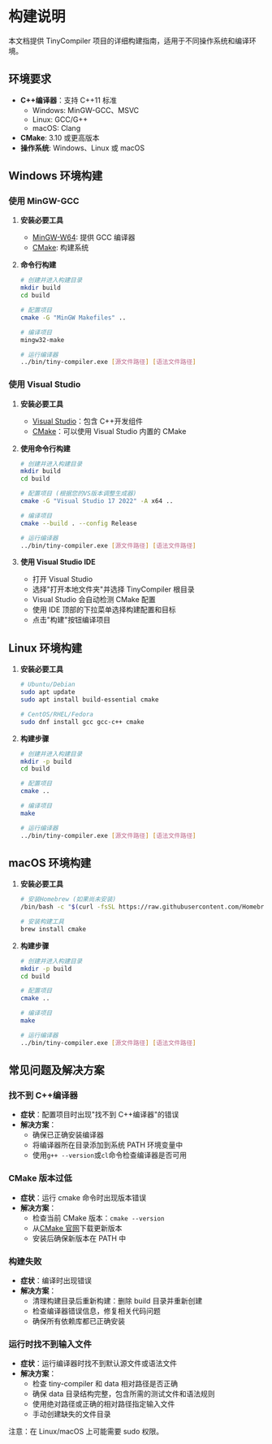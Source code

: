 # 构建说明

本文档提供 TinyCompiler 项目的详细构建指南，适用于不同操作系统和编译环境。

## 环境要求

- **C++编译器**：支持 C++11 标准
  - Windows: MinGW-GCC、MSVC
  - Linux: GCC/G++
  - macOS: Clang
- **CMake**: 3.10 或更高版本
- **操作系统**: Windows、Linux 或 macOS

## Windows 环境构建

### 使用 MinGW-GCC

1. **安装必要工具**

   - [MinGW-W64](https://sourceforge.net/projects/mingw-w64/): 提供 GCC 编译器
   - [CMake](https://cmake.org/download/): 构建系统

2. **命令行构建**

   ```bash
   # 创建并进入构建目录
   mkdir build
   cd build

   # 配置项目
   cmake -G "MinGW Makefiles" ..

   # 编译项目
   mingw32-make

   # 运行编译器
   ../bin/tiny-compiler.exe [源文件路径] [语法文件路径]
   ```

### 使用 Visual Studio

1. **安装必要工具**

   - [Visual Studio](https://visualstudio.microsoft.com/)：包含 C++开发组件
   - [CMake](https://cmake.org/download/)：可以使用 Visual Studio 内置的 CMake

2. **使用命令行构建**

   ```bash
   # 创建并进入构建目录
   mkdir build
   cd build

   # 配置项目 (根据您的VS版本调整生成器)
   cmake -G "Visual Studio 17 2022" -A x64 ..

   # 编译项目
   cmake --build . --config Release

   # 运行编译器
   ../bin/tiny-compiler.exe [源文件路径] [语法文件路径]
   ```

3. **使用 Visual Studio IDE**
   - 打开 Visual Studio
   - 选择"打开本地文件夹"并选择 TinyCompiler 根目录
   - Visual Studio 会自动检测 CMake 配置
   - 使用 IDE 顶部的下拉菜单选择构建配置和目标
   - 点击"构建"按钮编译项目

## Linux 环境构建

1. **安装必要工具**

   ```bash
   # Ubuntu/Debian
   sudo apt update
   sudo apt install build-essential cmake

   # CentOS/RHEL/Fedora
   sudo dnf install gcc gcc-c++ cmake
   ```

2. **构建步骤**

   ```bash
   # 创建并进入构建目录
   mkdir -p build
   cd build

   # 配置项目
   cmake ..

   # 编译项目
   make

   # 运行编译器
   ../bin/tiny-compiler.exe [源文件路径] [语法文件路径]
   ```

## macOS 环境构建

1. **安装必要工具**

   ```bash
   # 安装Homebrew (如果尚未安装)
   /bin/bash -c "$(curl -fsSL https://raw.githubusercontent.com/Homebrew/install/HEAD/install.sh)"

   # 安装构建工具
   brew install cmake
   ```

2. **构建步骤**

   ```bash
   # 创建并进入构建目录
   mkdir -p build
   cd build

   # 配置项目
   cmake ..

   # 编译项目
   make

   # 运行编译器
   ../bin/tiny-compiler.exe [源文件路径] [语法文件路径]
   ```

## 常见问题及解决方案

### 找不到 C++编译器

- **症状**：配置项目时出现"找不到 C++编译器"的错误
- **解决方案**：
  - 确保已正确安装编译器
  - 将编译器所在目录添加到系统 PATH 环境变量中
  - 使用`g++ --version`或`cl`命令检查编译器是否可用

### CMake 版本过低

- **症状**：运行 cmake 命令时出现版本错误
- **解决方案**：
  - 检查当前 CMake 版本：`cmake --version`
  - 从[CMake 官网](https://cmake.org/download/)下载更新版本
  - 安装后确保新版本在 PATH 中

### 构建失败

- **症状**：编译时出现错误
- **解决方案**：
  - 清理构建目录后重新构建：删除 build 目录并重新创建
  - 检查编译器错误信息，修复相关代码问题
  - 确保所有依赖库都已正确安装

### 运行时找不到输入文件

- **症状**：运行编译器时找不到默认源文件或语法文件
- **解决方案**：
  - 检查 tiny-compiler 和 data 相对路径是否正确
  - 确保 data 目录结构完整，包含所需的测试文件和语法规则
  - 使用绝对路径或正确的相对路径指定输入文件
  - 手动创建缺失的文件目录

注意：在 Linux/macOS 上可能需要 sudo 权限。
